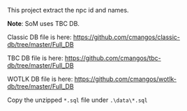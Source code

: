 This project extract the npc id and names.

**Note**: SoM uses TBC DB.

Classic DB file is here: https://github.com/cmangos/classic-db/tree/master/Full_DB

TBC DB file is here: https://github.com/cmangos/tbc-db/tree/master/Full_DB

WOTLK DB file is here: https://github.com/cmangos/wotlk-db/tree/master/Full_DB

Copy the unzipped `*.sql` file under `.\data\*.sql`